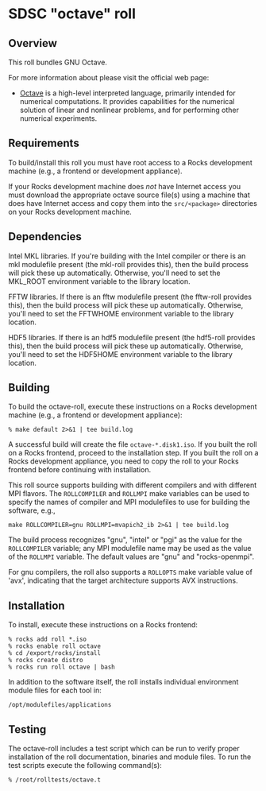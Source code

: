 # SDSC "octave" roll

## Overview

This roll bundles GNU Octave.

For more information about please visit the official web page:

- <a href="http://www.gnu.org/software/octave/" target="_blank">Octave</a> is a high-level interpreted language, primarily intended for numerical computations. It provides capabilities for the numerical solution of linear and nonlinear problems, and for performing other numerical experiments.


## Requirements

To build/install this roll you must have root access to a Rocks development
machine (e.g., a frontend or development appliance).

If your Rocks development machine does *not* have Internet access you must
download the appropriate octave source file(s) using a machine that does
have Internet access and copy them into the `src/<package>` directories on your
Rocks development machine.


## Dependencies

Intel MKL libraries.  If you're building with the Intel compiler or there is
an mkl modulefile present (the mkl-roll provides this), then the build process
will pick these up automatically.  Otherwise, you'll need to set the MKL_ROOT
environment variable to the library location.

FFTW libraries.  If there is an fftw modulefile present (the fftw-roll provides
this), then the build process will pick these up automatically.  Otherwise,
you'll need to set the FFTWHOME environment variable to the library location.

HDF5 libraries.  If there is an hdf5 modulefile present (the hdf5-roll provides
this), then the build process will pick these up automatically.  Otherwise,
you'll need to set the HDF5HOME environment variable to the library location.

## Building

To build the octave-roll, execute these instructions on a Rocks development
machine (e.g., a frontend or development appliance):

```shell
% make default 2>&1 | tee build.log
```

A successful build will create the file `octave-*.disk1.iso`.  If you built the
roll on a Rocks frontend, proceed to the installation step. If you built the
roll on a Rocks development appliance, you need to copy the roll to your Rocks
frontend before continuing with installation.

This roll source supports building with different compilers and with different
MPI flavors.  The `ROLLCOMPILER` and `ROLLMPI` make variables can be used to
specify the names of compiler and MPI modulefiles to use for building the
software, e.g.,

```shell
make ROLLCOMPILER=gnu ROLLMPI=mvapich2_ib 2>&1 | tee build.log
```

The build process recognizes "gnu", "intel" or "pgi" as the value for the
`ROLLCOMPILER` variable; any MPI modulefile name may be used as the value of
the `ROLLMPI` variable.  The default values are "gnu" and "rocks-openmpi".

For gnu compilers, the roll also supports a `ROLLOPTS` make variable value of
'avx', indicating that the target architecture supports AVX instructions.


## Installation

To install, execute these instructions on a Rocks frontend:

```shell
% rocks add roll *.iso
% rocks enable roll octave 
% cd /export/rocks/install
% rocks create distro
% rocks run roll octave | bash
```

In addition to the software itself, the roll installs individual environment
module files for each tool in:

```shell
/opt/modulefiles/applications
```


## Testing

The octave-roll includes a test script which can be run to verify proper
installation of the roll documentation, binaries and module files. To
run the test scripts execute the following command(s):

```shell
% /root/rolltests/octave.t 
```
